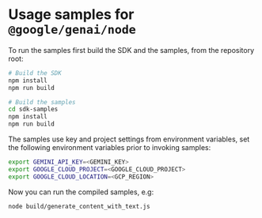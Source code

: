 # Usage samples for `@google/genai/node`

To run the samples first build the SDK and the samples, from the repository root:

```sh
# Build the SDK
npm install
npm run build

# Build the samples
cd sdk-samples
npm install
npm run build
```

The samples use key and project settings from environment variables, set the following environment variables prior to invoking samples:

```sh
export GEMINI_API_KEY=<GEMINI_KEY>
export GOOGLE_CLOUD_PROJECT=<GOOGLE_CLOUD_PROJECT>
export GOOGLE_CLOUD_LOCATION=<GCP_REGION>
```

Now you can run the compiled samples, e.g:

```sh
node build/generate_content_with_text.js
```
